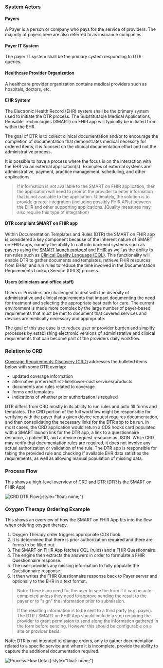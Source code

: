 ### System Actors

#### Payers
A Payer is a person or company who pays for the service of providers. The majority of payers here are also referred to as insurance companies.

#### Payer IT System
The payer IT system shall be the primary system responding to DTR queries.

#### Healthcare Provider Organization
A healthcare provider organization contains medical providers such as hospitals, doctors, etc.

#### EHR System
The Electronic Health Record (EHR) system shall be the primary system used to initiate the DTR process. The Substitutable Medical Applications, Reusable Technologies (SMART) on FHIR app will typically be initiated from within the EHR.

The goal of DTR is to collect clinical documentation and/or to encourage the completion of documentation that demonstrates medical necessity for ordered items, it is focused on the clinical documentation effort and not the administrative process. 

It is possible to have a process where the focus is on the interaction with the EHR via an external application(s). Examples of external systems are administrative, payment, practice management, scheduling, and other applications. 

>If information is not available to the SMART on FHIR application, then the application will need to prompt the provider to enter information that is not available to the application. Ultimately, the solution is to provide greater integration (including possibly FHIR APIs) between the EHR and other supporting applications. (Quality measures may also require this type of integration)

#### DTR compliant SMART on FHIR app
Within Documentation Templates and Rules (DTR) the SMART on FHIR app is considered a key component because of the inherent nature of SMART on FHIR apps, namely the ability to call into backend systems such as payers using the [SMART launch protocol](http://www.hl7.org/fhir/smart-app-launch/) and [FHIR](https://www.hl7.org/fhir/) as well as the ability to run rules such as [Clinical Quality Language (CQL)](https://cql.hl7.org/STU2/). This functionality will enable DTR to gather documents and templates, retrieve FHIR resources from EHRs, and run rules to reduce the time involved in the Documentation Requirements Lookup Service (DRLS) process.

#### Users (clinicians and office staff)
Users or Providers are challenged to deal with the diversity of administrative and clinical requirements that impact documenting the need for treatment and selecting the appropriate best path for care. The current environment is made more complex by the large number of payer-based requirements that must be met to document that covered services and devices are medically necessary and appropriate.

The goal of this use case is to reduce user or provider burden and simplify processes by establishing electronic versions of administrative and clinical requirements that can become part of the providers daily workflow.

### Relation to CRD
[Coverage Requirements Discovery (CRD)](http://hl7.org/fhir/us/davinci-crd/2019May/) addresses the bulleted items below with some DTR overlap:

* updated coverage information
* alternative preferred/first-line/lower-cost services/products
* documents and rules related to coverage
* forms and templates
* indications of whether prior authorization is required

DTR differs from CRD mostly in its ability to run rules and auto fill forms and templates.  The CRD portion of the full workflow might be responsible for verifying with the payer that a given device request requires documentation, and then consolidating the necessary links for the DTR app to be run.  In most cases, the CRD application would return a CDS hooks card populated with a SMART launch link for the DTR app, a link to a questionnaire resource, a patient ID, and a device request resource as JSON.  While CRD may verify that documentation rules are required, it does not involve any actual authorization or validation of the rule.  The DTR app is responsible for taking the provided rule and checking if available EHR data satisfies the requirements, as well as allowing manual population of missing data.  

### Process Flow

This shows a high-level overview of CRD and DTR (DTR is the SMART on FHIR App)

![CRD DTR Flow](CRD_DTR_Flow.png){:style="float: none;"}

### Oxygen Therapy Ordering Example
This shows an overview of how the SMART on FHIR App fits into the flow when ordering oxygen therapy.

1. Oxygen Therapy order triggers appropriate CDS hook.
2. It is determined that there is prior authorization required and there are forms to be filled out.
3. The SMART on FHIR App fetches CQL (rules) and a FHIR Questionnaire.
4. The engine then extracts the answers in order to formulate a FHIR Questionnaire response.
5. The user provides any missing information to fully populate the Questionnaire response.
6. It then writes the FHIR Questionnaire response back to Payer server and optionally to the EHR in a text format.

> Note: There is no need for the user to see the form if it can be auto-completed unless they need to approve sending the result to the payer or to "sign" the information prior to submission.

 > If the resulting information is to be sent to a third party (e.g. payer). The DTR / SMART on FHIR App should include a step requiring the provider to grant permission to send along the information gathered in the form before sending. However this should be configurable on a site or provider basis.

Note: DTR is not intended to change orders, only to gather documentation related to a specific service and where it is incomplete, provide the ability to capture the additional documentation required.

![Process Flow Detail](Process_Flow_Detail.png){:style="float: none;"}
